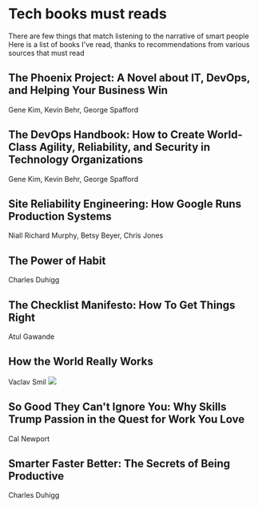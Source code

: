 # Tech books must reads

There are few things that match listening to the narrative of smart people
Here is a list of books I've read, thanks to recommendations from various sources that must read

## The Phoenix Project: A Novel about IT, DevOps, and Helping Your Business Win
Gene Kim, Kevin Behr, George Spafford 


## The DevOps Handbook: How to Create World-Class Agility, Reliability, and Security in Technology Organizations
Gene Kim, Kevin Behr, George Spafford 


## Site Reliability Engineering: How Google Runs Production Systems
Niall Richard Murphy, Betsy Beyer, Chris Jones 






## The Power of Habit 
Charles Duhigg

## The Checklist Manifesto: How To Get Things Right
Atul Gawande


## How the World Really Works
Vaclav Smil
![](https://raoconnor.github.io/docs/assets/images/How-the-World-Really-Works.png)

## So Good They Can't Ignore You: Why Skills Trump Passion in the Quest for Work You Love
Cal Newport

## Smarter Faster Better: The Secrets of Being Productive
Charles Duhigg
 
